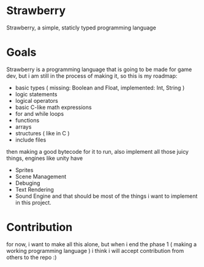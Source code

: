 # Strawberry
Strawberry, a simple, staticly typed programming language
# Goals
Strawberry is a programming language that is going to be made for game dev,
but i am still in the process of making it, so this is my roadmap:
- basic types ( missing: Boolean and Float, implemented: Int, String )
- logic statements
- logical operators
- basic C-like math expressions
- for and while loops
- functions
- arrays
- structures ( like in C )
- include files

then making a good bytecode for it to run, also implement all those juicy things, engines like unity have
- Sprites
- Scene Management
- Debuging
- Text Rendering
- Sound Engine
and that should be most of the things i want to implement in this project.

# Contribution
for now, i want to make all this alone, but when i end the phase 1 ( making a working programming language )
i think i will accept contribution from others to the repo :)
